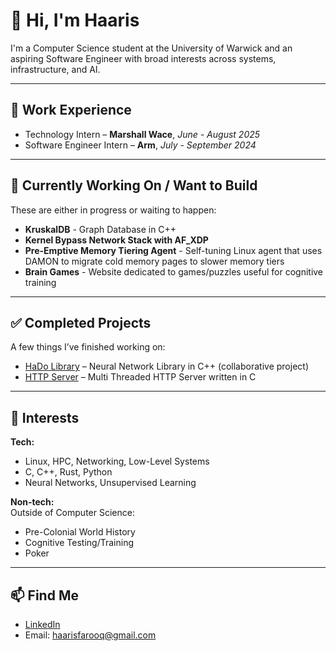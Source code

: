 # 👋 Hi, I'm Haaris

I'm a Computer Science student at the University of Warwick and an aspiring Software Engineer with broad interests across systems, infrastructure, and AI.

---
## 💼 Work Experience

- Technology Intern – **Marshall Wace**, *June - August 2025*
- Software Engineer Intern – **Arm**, *July - September 2024*
---

## 🚧 Currently Working On / Want to Build

These are either in progress or waiting to happen:

- **KruskalDB** - Graph Database in C++
- **Kernel Bypass Network Stack with AF_XDP**
- **Pre-Emptive Memory Tiering Agent** - Self-tuning Linux agent that uses DAMON to migrate cold memory pages to slower memory tiers
- **Brain Games** - Website dedicated to games/puzzles useful for cognitive training
---

## ✅ Completed Projects

A few things I’ve finished working on:

- [HaDo Library](https://github.com/hado-library/HaDoLibrary)  – Neural Network Library in C++ (collaborative project)
- [HTTP Server](https://github.com/haaris-farooq/http_server_c) – Multi Threaded HTTP Server written in C

---

## 🎯 Interests

**Tech:**   
- Linux, HPC, Networking, Low-Level Systems
- C, C++, Rust, Python
- Neural Networks, Unsupervised Learning

**Non-tech:**  
Outside of Computer Science:  
- Pre-Colonial World History
- Cognitive Testing/Training
- Poker
---

## 📫 Find Me

- [LinkedIn](https://www.linkedin.com/in/haaris-farooq)
- Email: haarisfarooq@gmail.com
